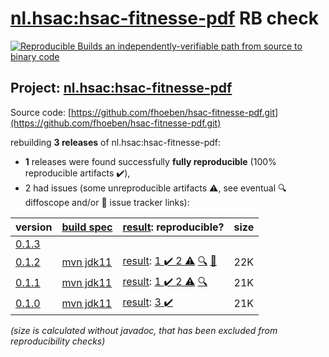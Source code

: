 [nl.hsac:hsac-fitnesse-pdf](https://central.sonatype.com/artifact/nl.hsac/hsac-fitnesse-pdf/versions) RB check
=======

[![Reproducible Builds](https://reproducible-builds.org/images/logos/rb.svg) an independently-verifiable path from source to binary code](https://reproducible-builds.org/)

## Project: [nl.hsac:hsac-fitnesse-pdf](https://central.sonatype.com/artifact/nl.hsac/hsac-fitnesse-pdf/versions)

Source code: [https://github.com/fhoeben/hsac-fitnesse-pdf.git](https://github.com/fhoeben/hsac-fitnesse-pdf.git)

rebuilding **3 releases** of nl.hsac:hsac-fitnesse-pdf:
- **1** releases were found successfully **fully reproducible** (100% reproducible artifacts :heavy_check_mark:),
- 2 had issues (some unreproducible artifacts :warning:, see eventual :mag: diffoscope and/or :memo: issue tracker links):

| version | [build spec](/BUILDSPEC.md) | [result](https://reproducible-builds.org/docs/jvm/): reproducible? | size |
| -- | --------- | ------ | -- |
| [0.1.3](https://central.sonatype.com/artifact/nl.hsac/hsac-fitnesse-pdf/0.1.3/pom) | | | |
| [0.1.2](https://central.sonatype.com/artifact/nl.hsac/hsac-fitnesse-pdf/0.1.2/pom) | [mvn jdk11](hsac-fitnesse-pdf-0.1.2.buildspec) | [result](hsac-fitnesse-pdf-0.1.2.buildinfo): [1 :heavy_check_mark:  2 :warning:](hsac-fitnesse-pdf-0.1.2.buildcompare) [:mag:](hsac-fitnesse-pdf-0.1.2.diffoscope) [:memo:](https://github.com/fhoeben/hsac-fitnesse-pdf/pull/9) | 22K |
| [0.1.1](https://central.sonatype.com/artifact/nl.hsac/hsac-fitnesse-pdf/0.1.1/pom) | [mvn jdk11](hsac-fitnesse-pdf-0.1.1.buildspec) | [result](hsac-fitnesse-pdf-0.1.1.buildinfo): [1 :heavy_check_mark:  2 :warning:](hsac-fitnesse-pdf-0.1.1.buildcompare) [:mag:](hsac-fitnesse-pdf-0.1.1.diffoscope) | 21K |
| [0.1.0](https://central.sonatype.com/artifact/nl.hsac/hsac-fitnesse-pdf/0.1.0/pom) | [mvn jdk11](hsac-fitnesse-pdf-0.1.0.buildspec) | [result](hsac-fitnesse-pdf-0.1.0.buildinfo): [3 :heavy_check_mark: ](hsac-fitnesse-pdf-0.1.0.buildcompare) | 21K |

<i>(size is calculated without javadoc, that has been excluded from reproducibility checks)</i>
